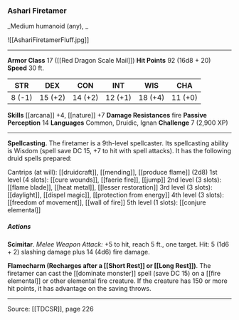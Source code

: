 ### Ashari Firetamer
_Medium humanoid (any), _

![[AshariFiretamerFluff.jpg]]




---

**Armor Class** 17 ([[Red Dragon Scale Mail]])
**Hit Points** 92 (16d8 + 20)
**Speed** 30 ft.

| STR     | DEX     | CON     | INT     | WIS     | CHA     |
|---------|---------|---------|---------|---------|---------|
| 8 (-1) | 15 (+2) | 14 (+2) | 12 (+1) | 18 (+4) | 11 (+0) |

**Skills** [[arcana]] +4, [[nature]] +7
**Damage Resistances** fire
**Passive Perception** 14
**Languages** Common, Druidic, Ignan
**Challenge** 7 (2,900 XP)

---

**Spellcasting.** The firetamer is a 9th-level spellcaster. Its spellcasting ability is Wisdom (spell save DC 15, +7 to hit with spell attacks). It has the following druid spells prepared:

Cantrips (at will): [[druidcraft]], [[mending]], [[produce flame]] (2d8)
1st level (4 slots): [[cure wounds]], [[faerie fire]], [[jump]]
2nd level (3 slots): [[flame blade]], [[heat metal]], [[lesser restoration]]
3rd level (3 slots): [[daylight]], [[dispel magic]], [[protection from energy]]
4th level (3 slots): [[freedom of movement]], [[wall of fire]]
5th level (1 slots): [[conjure elemental]]

##### Actions
**Scimitar**. _Melee Weapon Attack:_ +5 to hit, reach 5 ft., one target. Hit: 5 (1d6 + 2) slashing damage plus 14 (4d6) fire damage.

**Flamecharm (Recharges after a [[Short Rest]] or [[Long Rest]])**. The firetamer can cast the [[dominate monster]] spell (save DC 15) on a [[fire elemental]] or other elemental fire creature. If the creature has 150 or more hit points, it has advantage on the saving throws.


---

Source: [[TDCSR]], page 226